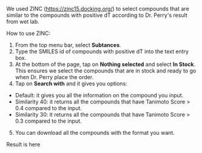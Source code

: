 We used ZINC (https://zinc15.docking.org/) to select compounds that are similar to the compounds with positive dT according to Dr. Perry's result from wet lab.

How to use ZINC:
1. From the top menu bar, select **Subtances**.
2. Type the SMILES id of compounds with positive dT into the text entry box.
3. At the bottom of the page, tap on **Nothing selected** and select **In Stock**. This ensures we select the compounds that are in stock and ready to go when Dr. Perry place the order.
4. Tap on **Search with** and it gives you options:
- Default: it gives you all the information on the compound you input.
- Similarity 40: it returns all the compounds that have Tanimoto Score > 0.4 compared to the input.
- Similarity 30: it returns all the compounds that have Tanimoto Score > 0.3 compared to the input.
5. You can download all the compounds with the format you want.

Result is here
